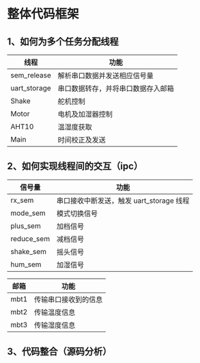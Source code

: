 # 整体代码框架

## 1、如何为多个任务分配线程

| 线程         | 功能                               |
| ------------ | ---------------------------------- |
| sem_release  | 解析串口数据并发送相应信号量       |
| uart_storage | 串口数据转存，并将串口数据存入邮箱 |
| Shake        | 舵机控制                           |
| Motor        | 电机及加湿器控制                   |
| AHT10        | 温湿度获取                         |
| Main         | 时间校正及发送                     |

## 2、如何实现线程间的交互（ipc）

| 信号量     | 功能                                     |
| ---------- | ---------------------------------------- |
| rx_sem     | 串口接收中断发送，触发 uart_storage 线程 |
| mode_sem   | 模式切换信号                             |
| plus_sem   | 加档信号                                 |
| reduce_sem | 减档信号                                 |
| shake_sem  | 摇头信号                                 |
| hum_sem    | 加湿信号                                 |

| 邮箱 | 功能                 |
| ---- | -------------------- |
| mbt1 | 传输串口接收到的信息 |
| mbt2 | 传输温度信息         |
| mbt3 | 传输湿度信息         |

## 3、代码整合（源码分析）